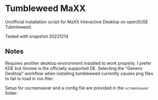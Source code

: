 # Tumbleweed MaXX
Unofficial installation script for MaXX Interactive Desktop on openSUSE Tubmleweed.

Tested with snapshot 20231214

## Notes
Requires another desktop environment installed to work properly. I prefer KDE but Gnome is the officially supported DE. Selecting the "Generic Desktop" workflow when installing tumbleweed currently causes png files to fail to load in rox-filer.

Setup for xscreensaver and a config file are provided in the `screensaver` folder.
